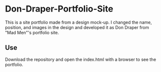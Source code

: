 # Don-Draper-Portfolio-Site

This is a site portfolio made from a design mock-up. I changed the name, position, and images in the design and developed it as Don Draper from "Mad Men"'s portfolio site.

## Use

Download the repository and open the index.html with a browser to see the portfolio.
